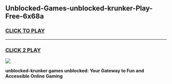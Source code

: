 
## Unblocked-Games-unblocked-krunker-Play-Free-6x68a
<h3>
<a href="https://premium76.site?title=unblocked-krunker&ref=21A">CLICK TO PLAY</a></h3>
<hr>

<h3>
<a href="https://premium76.site?title=unblocked-krunker&ref=21A">CLICK 2 PLAY</a>
  
</h3>

<a href="https://premium76.site?title=unblocked-krunker&ref=21A"><img src="https://clearcache.store/games.png"></a>


**unblocked-krunker games unblocked: Your Gateway to Fun and Accessible Online Gaming**

